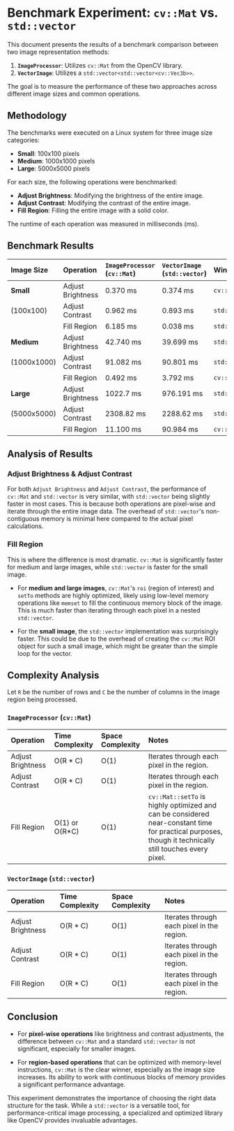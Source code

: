 # Benchmark Experiment: `cv::Mat` vs. `std::vector`

This document presents the results of a benchmark comparison between two image representation methods:

1.  **`ImageProcessor`**: Utilizes `cv::Mat` from the OpenCV library.
2.  **`VectorImage`**: Utilizes a `std::vector<std::vector<cv::Vec3b>>`.

The goal is to measure the performance of these two approaches across different image sizes and common operations.

## Methodology

The benchmarks were executed on a Linux system for three image size categories:

*   **Small**: 100x100 pixels
*   **Medium**: 1000x1000 pixels
*   **Large**: 5000x5000 pixels

For each size, the following operations were benchmarked:

*   **Adjust Brightness**: Modifying the brightness of the entire image.
*   **Adjust Contrast**: Modifying the contrast of the entire image.
*   **Fill Region**: Filling the entire image with a solid color.

The runtime of each operation was measured in milliseconds (ms).

## Benchmark Results

| Image Size | Operation | `ImageProcessor` (`cv::Mat`) | `VectorImage` (`std::vector`) | Winner | Performance Difference |
| :--- | :--- | :--- | :--- | :--- | :--- |
| **Small** | Adjust Brightness | 0.370 ms | 0.374 ms | `cv::Mat` | 1.08% |
| (100x100) | Adjust Contrast | 0.962 ms | 0.893 ms | `std::vector` | 7.17% |
| | Fill Region | 6.185 ms | 0.038 ms | `std::vector` | 99.39% |
| **Medium** | Adjust Brightness | 42.740 ms | 39.699 ms | `std::vector` | 7.11% |
| (1000x1000) | Adjust Contrast | 91.082 ms | 90.801 ms | `std::vector` | 0.31% |
| | Fill Region | 0.492 ms | 3.792 ms | `cv::Mat` | 87.02% |
| **Large** | Adjust Brightness | 1022.7 ms | 976.191 ms | `std::vector` | 4.55% |
| (5000x5000) | Adjust Contrast | 2308.82 ms | 2288.62 ms | `std::vector` | 0.87% |
| | Fill Region | 11.100 ms | 90.984 ms | `cv::Mat` | 87.80% |

## Analysis of Results

### Adjust Brightness & Adjust Contrast

For both `Adjust Brightness` and `Adjust Contrast`, the performance of `cv::Mat` and `std::vector` is very similar, with `std::vector` being slightly faster in most cases. This is because both operations are pixel-wise and iterate through the entire image data. The overhead of `std::vector`'s non-contiguous memory is minimal here compared to the actual pixel calculations.

### Fill Region

This is where the difference is most dramatic. `cv::Mat` is significantly faster for medium and large images, while `std::vector` is faster for the small image.

*   For **medium and large images**, `cv::Mat`'s `roi` (region of interest) and `setTo` methods are highly optimized, likely using low-level memory operations like `memset` to fill the continuous memory block of the image. This is much faster than iterating through each pixel in a nested `std::vector`.

*   For the **small image**, the `std::vector` implementation was surprisingly faster. This could be due to the overhead of creating the `cv::Mat` ROI object for such a small image, which might be greater than the simple loop for the vector.

## Complexity Analysis

Let `R` be the number of rows and `C` be the number of columns in the image region being processed.

### `ImageProcessor` (`cv::Mat`)

| Operation | Time Complexity | Space Complexity | Notes |
| :--- | :--- | :--- | :--- |
| Adjust Brightness | O(R * C) | O(1) | Iterates through each pixel in the region. |
| Adjust Contrast | O(R * C) | O(1) | Iterates through each pixel in the region. |
| Fill Region | O(1) or O(R*C) | O(1) | `cv::Mat::setTo` is highly optimized and can be considered near-constant time for practical purposes, though it technically still touches every pixel. |

### `VectorImage` (`std::vector`)

| Operation | Time Complexity | Space Complexity | Notes |
| :--- | :--- | :--- | :--- |
| Adjust Brightness | O(R * C) | O(1) | Iterates through each pixel in the region. |
| Adjust Contrast | O(R * C) | O(1) | Iterates through each pixel in the region. |
| Fill Region | O(R * C) | O(1) | Iterates through each pixel in the region. |

## Conclusion

*   For **pixel-wise operations** like brightness and contrast adjustments, the difference between `cv::Mat` and a standard `std::vector` is not significant, especially for smaller images.

*   For **region-based operations** that can be optimized with memory-level instructions, `cv::Mat` is the clear winner, especially as the image size increases. Its ability to work with continuous blocks of memory provides a significant performance advantage.

This experiment demonstrates the importance of choosing the right data structure for the task. While a `std::vector` is a versatile tool, for performance-critical image processing, a specialized and optimized library like OpenCV provides invaluable advantages.
